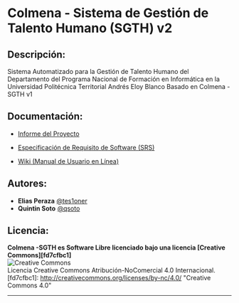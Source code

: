 # Colmena - Sistema de Gestión de Talento Humano (SGTH) v2


## Descripción:

Sistema Automatizado para la Gestión de Talento Humano del Departamento del Programa Nacional
de Formación en Informática en la Universidad Politécnica Territorial Andrés Eloy Blanco Basado en Colmena -SGTH v1


## Documentación:

* [Informe del Proyecto][507e4e67]  
* [Especificación de Requisito de Software (SRS)][0e226033]  
* [Wiki (Manual de Usuario en Línea)][554b66de]

  [507e4e67]: https://docs.google.com/document/d/1qqz13jug2507u8np019Ut9wflgvq1pISp_8JNDzKf7Y "Informe del Proyecto"
  [0e226033]: https://docs.google.com/document/d/15wsb1GMEpxsu0yAwy83opBMsDNjKILZZ_0HAiI5zal4 "Especificación de Requisito de Software (SRS)"
  [554b66de]: https://github.com/ColmenaDevTeam/colmena-sgth/wiki "Manual de Usuario en Línea"


## Autores:

* **Elias Peraza** [@tes1oner](https://twitter.com/tes1oner)
* **Quintin Soto** [@qsoto](https://twitter.com/BlueQasv)  

## Licencia:

**Colmena -SGTH es Software Libre licenciado bajo una licencia [Creative Commons][fd7cfbc1]**  
![[Creative Commons](http://creativecommons.org/licenses/by-nc/4.0/)](https://i.creativecommons.org/l/by-nc/4.0/88x31.png)  
Licencia Creative Commons Atribución-NoComercial 4.0 Internacional.
  [fd7cfbc1]: http://creativecommons.org/licenses/by-nc/4.0/ "Creative Commons 4.0"

-------
